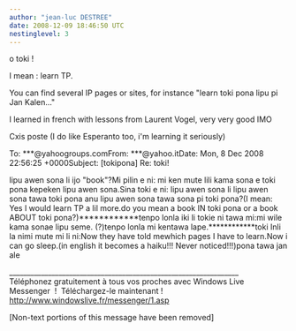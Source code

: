 ```yaml
---
author: "jean-luc DESTREE"
date: 2008-12-09 18:46:50 UTC
nestinglevel: 3
---
```

o toki !  
  
I mean : learn TP.  
  
You can find several IP pages or sites, for instance "learn toki pona lipu pi Jan Kalen..."  
  
I learned in french with lessons from Laurent Vogel, very very good IMO  
  
Cxis poste (I do like Esperanto too, i'm learning it seriously)  
  
  
  
To: \*\*\*@yahoogroups.comFrom: \*\*\*@yahoo.itDate: Mon, 8 Dec 2008 22:56:25 +0000Subject: \[tokipona\] Re: toki!  
  
  
  
lipu awen sona li ijo "book"?Mi pilin e ni: mi ken mute lili kama sona e toki pona kepeken lipu awen sona.Sina toki e ni: lipu awen sona li lipu awen sona tawa toki pona anu lipu awen sona tawa sona pi toki pona?(I mean: Yes I would learn TP a lil more.do you mean a book IN toki pona or a book ABOUT toki pona?)\*\*\*\*\*\*\*\*\*\*\*\*tenpo lonla iki li tokie ni tawa mi:mi wile kama sonae lipu seme. (?)tenpo lonla mi kentawa lape.\*\*\*\*\*\*\*\*\*\*\*\*toki Inli la nimi mute mi li ni:Now they have told mewhich pages I have to learn.Now i can go sleep.(in english it becomes a haiku!!! Never noticed!!!)pona tawa jan ale  
  
  
  
  
  
\_\_\_\_\_\_\_\_\_\_\_\_\_\_\_\_\_\_\_\_\_\_\_\_\_\_\_\_\_\_\_\_\_\_\_\_\_\_\_\_\_\_\_\_\_\_\_\_\_\_\_\_\_\_\_\_\_\_\_\_\_\_\_\_\_  
Téléphonez gratuitement à tous vos proches avec Windows Live Messenger  !  Téléchargez-le maintenant !   
http://www.windowslive.fr/messenger/1.asp  
  
\[Non-text portions of this message have been removed\]